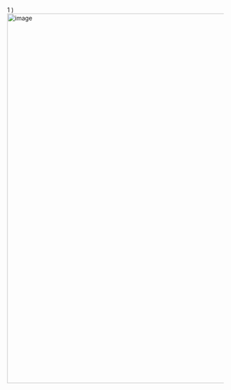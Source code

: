 1 )
<img width="1919" height="860" alt="image" src="https://github.com/user-attachments/assets/2513a06c-317d-467e-8036-21270ffe0781" />
